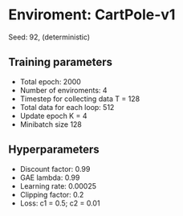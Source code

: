 # Enviroment: CartPole-v1
Seed: 92, (deterministic)
## Training parameters
- Total epoch: 2000
- Number of enviroments: 4
- Timestep for collecting data T = 128
- Total data for each loop: 512
- Update epoch K = 4
- Minibatch size 128

## Hyperparameters
* Discount factor: 0.99
* GAE lambda: 0.99
* Learning rate: 0.00025
* Clipping factor: 0.2
* Loss: c1 = 0.5; c2 = 0.01
